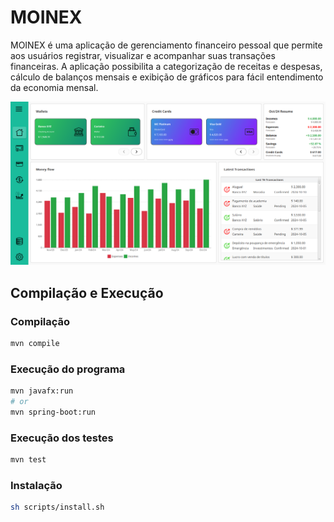 # MOINEX
MOINEX é uma aplicação de gerenciamento financeiro pessoal que permite aos usuários registrar, visualizar e acompanhar suas transações financeiras. A aplicação possibilita a categorização de receitas e despesas, cálculo de balanços mensais e exibição de gráficos para fácil entendimento da economia mensal.

![Home Screen](img/screenshots/home.png)

## Compilação e Execução

### Compilação
```sh
mvn compile
```

### Execução do programa
```sh
mvn javafx:run
# or
mvn spring-boot:run
```

### Execução dos testes
```sh
mvn test
```

### Instalação
```sh
sh scripts/install.sh
```
